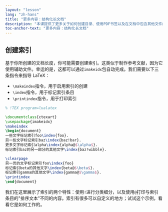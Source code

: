 ```yaml
---
layout: "lesson"
lang: "zh-hans"
title: "更多内容：结构化长文档"
description: "本课提供了更多关于如何创建目录、使用PDF书签以及在文档中包含其他文件的信息。"
toc-anchor-text: "更多内容：结构化长文档"
---
```


## 创建索引

基于你所创建的文档长度，你可能需要创建索引。这类似于制作参考文献，因为它使用辅助文件。幸运的是，这都可以通过`imakeidx`包自动完成。我们需要以下三条指令来指导 LaTeX：

- `\makeindex`指令，用于启用索引的创建
- `\index`指令，用于标记索引条目
- `\printindex`指令，用于打印索引


```latex
% !TEX program=lualatex

\documentclass{ctexart}
\usepackage{imakeidx}
\makeindex
\begin{document}
一些文字标记索引foo\index{foo}.
另一些文字标记索引baz\index{baz!bar}.
更多文字标记索引alpha\index{alpha@$\alpha$}.
标记索引baz的另一部分的其他文字\index{baz!wibble}.

\clearpage
另一页的文字标记索引foo\index{foo}
标记索引beta的其他文字\index{beta@$\beta$}.
标记索引gamma的其他文字\index{gamma@$\gamma$}.
\printindex
\end{document}
```

我们在这里展示了索引的两个特性：使用`!`进行分类细分，以及使用`@`打印与索引条目的"排序文本"不同的内容。索引有很多可以自定义的地方；试试这个示例，看看它是如何工作的。
